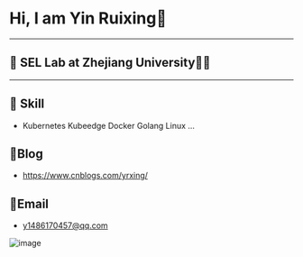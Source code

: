 # Hi, I am Yin Ruixing🌟

------

## 🏫 SEL Lab at Zhejiang University👨‍🎓

------

## 🔨 Skill

- Kubernetes	Kubeedge	Docker	Golang	Linux	...



## 🧣Blog

- https://www.cnblogs.com/yrxing/



## 📮Email

- y1486170457@qq.com

![image](https://tva1.sinaimg.cn/large/008i3skNly1grjx6vwqkkg30oq08cwom.gif)
